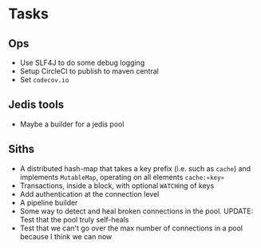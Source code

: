 # Tasks
## Ops
* Use SLF4J to do some debug logging
* Setup CircleCI to publish to maven central 
* Set `codecov.io`

## Jedis tools
* Maybe a builder for a jedis pool

## Siths
* A distributed hash-map that takes a key prefix (i.e. such as `cache`) and implements `MutableMap`, operating on all elements `cache:«key»`
* Transactions, inside a block, with optional `WATCH`ing of keys
* Add authentication at the connection level
* A pipeline builder
* Some way to detect and heal broken connections in the pool. UPDATE: Test that the pool truly self-heals
* Test that we can't go over the max number of connections in a pool because I think we can now

